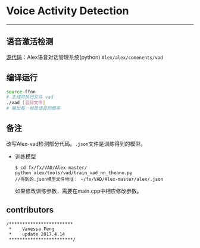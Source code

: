 ﻿# Voice Activity Detection 

---

## 语音激活检测
[源代码][1]：Alex语音对话管理系统(python)
`Alex/alex/comenents/vad`

## 编译运行
```sh
source ffnn
# 生成可执行文件 vad
./vad [音频文件]
# 输出每一帧是语音的概率
```

## 备注
改写Alex-vad检测部分代码。`.json`文件是训练得到的模型。

* 训练模型
    ```
    $ cd fx/fx/VAD/Alex-master/
    python alex/tools/vad/train_vad_nn_theano.py
    //得到的.json模型文件地址： ~/fx/VAD/Alex-master/alex/.json

    ```
    如果修改训练参数，需要在main.cpp中相应修改参数。

## contributors
```
/************************
 *    Vanessa Feng
 *    update 2017.4.14
 ************************/
```


  [1]: https://github.com/UFAL-DSG/alex
